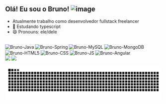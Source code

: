 ## Olá! Eu sou o Bruno! <img width="32" height="32" alt="image" src="https://github.com/user-attachments/assets/f2211677-efa6-4f38-9a2d-163e6ffcda7c" /> 
- Atualmente trabalho como desenvolvedor fullstack freelancer 
- 🌱 Estudando typescript
- 😄 Pronouns: ele/dele


<div style="display: inline_block"><br>


<img align="center" alt="Bruno-Java" height="40" width="50" src="https://cdn.jsdelivr.net/gh/devicons/devicon@latest/icons/java/java-original-wordmark.svg" />
<img align="center" alt="Bruno-Spring" height="40" width="50" src="https://cdn.jsdelivr.net/gh/devicons/devicon@latest/icons/spring/spring-original-wordmark.svg" />
<img align="center" alt="Bruno-MySQL" height="40" width="50" src="https://cdn.jsdelivr.net/gh/devicons/devicon@latest/icons/mysql/mysql-plain-wordmark.svg" />
<img align="center" alt="Bruno-MongoDB" height="40" width="50" src="https://cdn.jsdelivr.net/gh/devicons/devicon@latest/icons/mongodb/mongodb-original-wordmark.svg" />
<img align="center" alt="Bruno-HTML5" height="40" width="50" src="https://cdn.jsdelivr.net/gh/devicons/devicon@latest/icons/html5/html5-original.svg" />
<img align="center" alt="Bruno-CSS" height="40" width="50" src="https://cdn.jsdelivr.net/gh/devicons/devicon@latest/icons/css3/css3-original.svg" />
<img align="center" alt="Bruno-JS" height="40" width="50" src="https://cdn.jsdelivr.net/gh/devicons/devicon@latest/icons/javascript/javascript-plain.svg" />
<img align="center" alt="Bruno-Angular" height="40" width="50" src="https://cdn.jsdelivr.net/gh/devicons/devicon@latest/icons/angular/angular-original.svg" />

          
          
<div>
  <a href = "mailto:brunomartinsoliveira28@gmail.com"><img src="https://img.shields.io/badge/-Gmail-%23333?style=for-the-badge&logo=gmail&logoColor=white" target="_blank"></a>
  <a href="www.linkedin.com/in/martinsbrunodev" target="_blank"><img src="https://img.shields.io/badge/-LinkedIn-%230077B5?style=for-the-badge&logo=linkedin&logoColor=white" target="_blank"></a> 
</div>


  
          
![Snake animation](https://github.com/brunomartinsoliveira/brunomartinsoliveira/blob/output/github-contribution-grid-snake.svg)
          
</div>
